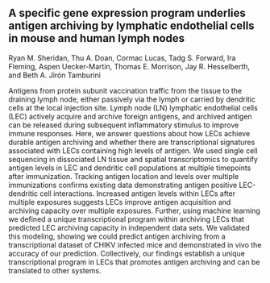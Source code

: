 ## A specific gene expression program underlies antigen archiving by lymphatic endothelial cells in mouse and human lymph nodes

Ryan M. Sheridan, Thu A. Doan, Cormac Lucas, Tadg S. Forward, Ira Fleming, Aspen Uecker-Martin, Thomas E. Morrison, Jay R. Hesselberth, and Beth A. Jirón Tamburini

Antigens from protein subunit vaccination traffic from the tissue to the draining lymph node, either passively via the lymph or carried by dendritic cells at the local injection site. Lymph node (LN) lymphatic endothelial cells (LEC) actively acquire and archive foreign antigens, and archived antigen can be released during subsequent inflammatory stimulus to improve immune responses. Here, we answer questions about how LECs achieve durable antigen archiving and whether there are transcriptional signatures associated with LECs containing high levels of antigen. We used single cell sequencing in dissociated LN tissue and spatial transcriptomics to quantify antigen levels in LEC and dendritic cell populations at multiple timepoints after immunization. Tracking antigen location and levels over multiple immunizations confirms existing data demonstrating antigen positive LEC-dendritic cell interactions. Increased antigen levels within LECs after multiple exposures suggests LECs improve antigen acquisition and archiving capacity over multiple exposures. Further, using machine learning we defined a unique transcriptional program within archiving LECs that predicted LEC archiving capacity in independent data sets. We validated this modeling, showing we could predict antigen archiving from a transcriptional dataset of CHIKV infected mice and demonstrated in vivo the accuracy of our prediction. Collectively, our findings establish a unique transcriptional program in LECs that promotes antigen archiving and can be translated to other systems.

